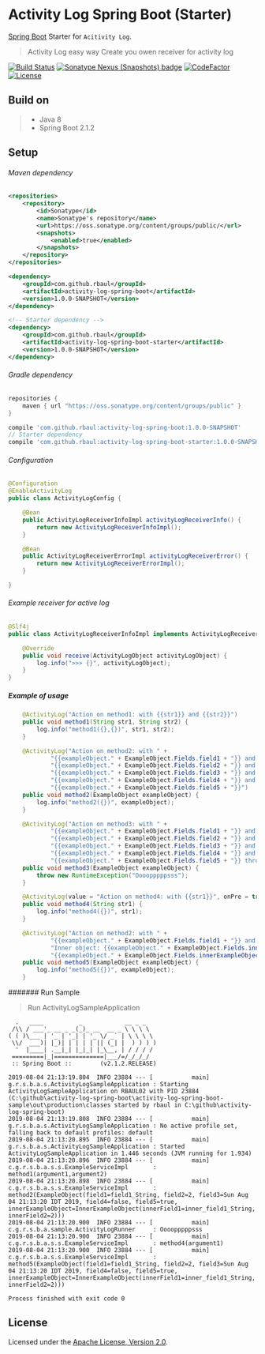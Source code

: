 # Activity Log Spring Boot (Starter)
[Spring Boot](https://spring.io/projects/spring-boot) Starter for `Acitivity Log`.
> Activity Log easy way
> Create you owen receiver for activity log

[![Build Status](https://travis-ci.com/rbaul/activity-log-spring-boot.svg?branch=master)](https://travis-ci.com/rbaul/activity-log-spring-boot)
[![Sonatype Nexus (Snapshots) badge](https://img.shields.io/nexus/s/https/oss.sonatype.org/com.github.rbaul/activity-log-spring-boot.svg)](https://oss.sonatype.org/#nexus-search;quick~activity-log-spring-boot)
[![CodeFactor](https://www.codefactor.io/repository/github/rbaul/activity-log-spring-boot/badge)](https://www.codefactor.io/repository/github/rbaul/activity-log-spring-boot)
[![License](http://img.shields.io/:license-apache-brightgreen.svg)](http://www.apache.org/licenses/LICENSE-2.0.html)

## Build on
>* Java 8
>* Spring Boot 2.1.2

## Setup
###### Maven dependency
```xml
<repositories>
    <repository>
        <id>Sonatype</id>
        <name>Sonatype's repository</name>
        <url>https://oss.sonatype.org/content/groups/public/</url>
        <snapshots>
            <enabled>true</enabled>
        </snapshots>
    </repository>
</repositories>

<dependency>
    <groupId>com.github.rbaul</groupId>
    <artifactId>activity-log-spring-boot</artifactId>
    <version>1.0.0-SNAPSHOT</version>
</dependency>

<!-- Starter dependency -->
<dependency>
    <groupId>com.github.rbaul</groupId>
    <artifactId>activity-log-spring-boot-starter</artifactId>
    <version>1.0.0-SNAPSHOT</version>
</dependency>

```

###### Gradle dependency
```groovy
repositories {
    maven { url "https://oss.sonatype.org/content/groups/public" }
}

compile 'com.github.rbaul:activity-log-spring-boot:1.0.0-SNAPSHOT'
// Starter dependency
compile 'com.github.rbaul:activity-log-spring-boot-starter:1.0.0-SNAPSHOT'

```

###### Configuration
```java
@Configuration
@EnableActivityLog
public class ActivityLogConfig {

    @Bean
    public ActivityLogReceiverInfoImpl activityLogReceiverInfo() {
        return new ActivityLogReceiverInfoImpl();
    }

    @Bean
    public ActivityLogReceiverErrorImpl activityLogReceiverError() {
        return new ActivityLogReceiverErrorImpl();
    }

}
```

###### Example receiver for active log
```java
@Slf4j
public class ActivityLogReceiverInfoImpl implements ActivityLogReceiver {

    @Override
    public void receive(ActivityLogObject activityLogObject) {
        log.info(">>> {}", activityLogObject);
    }
}
```

##### Example of usage
```java
    @ActivityLog("Action on method1: with {{str1}} and {{str2}}")
    public void method1(String str1, String str2) {
        log.info("method1({},{})", str1, str2);
    }

    @ActivityLog("Action on method2: with " +
            "{{exampleObject." + ExampleObject.Fields.field1 + "}} and " +
            "{{exampleObject." + ExampleObject.Fields.field2 + "}} and " +
            "{{exampleObject." + ExampleObject.Fields.field3 + "}} and " +
            "{{exampleObject." + ExampleObject.Fields.field4 + "}} and " +
            "{{exampleObject." + ExampleObject.Fields.field5 + "}}")
    public void method2(ExampleObject exampleObject) {
        log.info("method2({})", exampleObject);
    }

    @ActivityLog("Action on method3: with " +
            "{{exampleObject." + ExampleObject.Fields.field1 + "}} and " +
            "{{exampleObject." + ExampleObject.Fields.field2 + "}} and " +
            "{{exampleObject." + ExampleObject.Fields.field3 + "}} and " +
            "{{exampleObject." + ExampleObject.Fields.field4 + "}} and " +
            "{{exampleObject." + ExampleObject.Fields.field5 + "}} throw exception")
    public void method3(ExampleObject exampleObject) {
        throw new RuntimeException("Oooopppppsss");
    }

    @ActivityLog(value = "Action on method4: with {{str1}}", onPre = true)
    public void method4(String str1) {
        log.info("method4({})", str1);
    }

    @ActivityLog("Action on method2: with " +
            "{{exampleObject." + ExampleObject.Fields.field1 + "}} and " +
            "Inner object: {{exampleObject." + ExampleObject.Fields.innerExampleObject + "." + InnerExampleObject.Fields.innerField1 + "}} and " +
            "{{exampleObject." + ExampleObject.Fields.innerExampleObject + "." + InnerExampleObject.Fields.innerField2 + "}}")
    public void method5(ExampleObject exampleObject) {
        log.info("method5({})", exampleObject);
    }
```

####### Run Sample
> Run ActivityLogSampleApplication

```log
  .   ____          _            __ _ _
 /\\ / ___'_ __ _ _(_)_ __  __ _ \ \ \ \
( ( )\___ | '_ | '_| | '_ \/ _` | \ \ \ \
 \\/  ___)| |_)| | | | | || (_| |  ) ) ) )
  '  |____| .__|_| |_|_| |_\__, | / / / /
 =========|_|==============|___/=/_/_/_/
 :: Spring Boot ::        (v2.1.2.RELEASE)

2019-08-04 21:13:19.804  INFO 23884 --- [           main] g.r.s.b.a.s.ActivityLogSampleApplication : Starting ActivityLogSampleApplication on RBAUL02 with PID 23884 (C:\github\activity-log-spring-boot\activity-log-spring-boot-sample\out\production\classes started by rbaul in C:\github\activity-log-spring-boot)
2019-08-04 21:13:19.808  INFO 23884 --- [           main] g.r.s.b.a.s.ActivityLogSampleApplication : No active profile set, falling back to default profiles: default
2019-08-04 21:13:20.895  INFO 23884 --- [           main] g.r.s.b.a.s.ActivityLogSampleApplication : Started ActivityLogSampleApplication in 1.446 seconds (JVM running for 1.934)
2019-08-04 21:13:20.896  INFO 23884 --- [           main] c.g.r.s.b.a.s.s.ExampleServiceImpl       : method1(argument1,argument2)
2019-08-04 21:13:20.898  INFO 23884 --- [           main] c.g.r.s.b.a.s.s.ExampleServiceImpl       : method2(ExampleObject(field1=field1_String, field2=2, field3=Sun Aug 04 21:13:20 IDT 2019, field4=false, field5=true, innerExampleObject=InnerExampleObject(innerField1=inner_field1_String, innerField2=2)))
2019-08-04 21:13:20.900  INFO 23884 --- [           main] c.g.r.s.b.a.sample.ActivityLogRunner     : Oooopppppsss
2019-08-04 21:13:20.900  INFO 23884 --- [           main] c.g.r.s.b.a.s.s.ExampleServiceImpl       : method4(argument1)
2019-08-04 21:13:20.900  INFO 23884 --- [           main] c.g.r.s.b.a.s.s.ExampleServiceImpl       : method5(ExampleObject(field1=field1_String, field2=2, field3=Sun Aug 04 21:13:20 IDT 2019, field4=false, field5=true, innerExampleObject=InnerExampleObject(innerField1=inner_field1_String, innerField2=2)))

Process finished with exit code 0
```

## License

Licensed under the [Apache License, Version 2.0].  

[Apache License, Version 2.0]: LICENSE